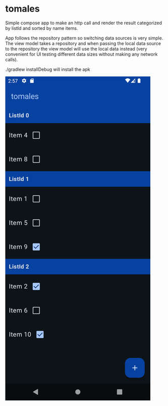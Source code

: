 # tomales
Simple compose app to make an http call and render the result categorized by listId and sorted by name items.

App follows the repository pattern so switching data sources is very simple. The view model takes a repository and when passing the local data source to the repository the view model will use the local data instead (very convenient for UI testing different data sizes without making any network calls).

./gradlew installDebug will install the apk 

![screenshot](https://github.com/ibonotegui/tomales/blob/main/screenshots/screenshot1.png)
